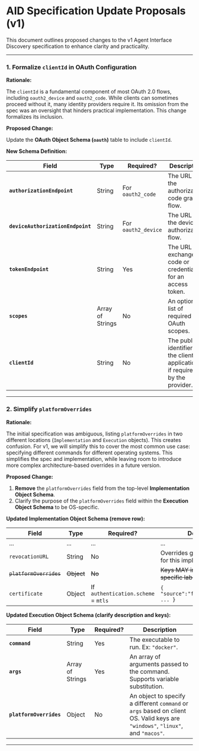 # AID Specification Update Proposals (v1)

This document outlines proposed changes to the v1 Agent Interface Discovery specification to enhance clarity and practicality.

---

### 1. Formalize `clientId` in OAuth Configuration

**Rationale:**

The `clientId` is a fundamental component of most OAuth 2.0 flows, including `oauth2_device` and `oauth2_code`. While clients can sometimes proceed without it, many identity providers require it. Its omission from the spec was an oversight that hinders practical implementation. This change formalizes its inclusion.

**Proposed Change:**

Update the **OAuth Object Schema (`oauth`)** table to include `clientId`.

**New Schema Definition:**

| Field | Type | Required? | Description |
| --- | --- | --- | --- |
| **`authorizationEndpoint`** | String | For `oauth2_code` | The URL for the authorization code grant flow. |
| **`deviceAuthorizationEndpoint`** | String | For `oauth2_device` | The URL for the device authorization flow. |
| **`tokenEndpoint`** | String | Yes | The URL to exchange a code or credentials for an access token. |
| **`scopes`** | Array of Strings | No | An optional list of required OAuth scopes. |
| **`clientId`** | String | No | The public identifier for the client application, if required by the provider. |

---

### 2. Simplify `platformOverrides`

**Rationale:**

The initial specification was ambiguous, listing `platformOverrides` in two different locations (`Implementation` and `Execution` objects). This creates confusion. For v1, we will simplify this to cover the most common use case: specifying different commands for different operating systems. This simplifies the spec and implementation, while leaving room to introduce more complex architecture-based overrides in a future version.

**Proposed Change:**

1.  **Remove** the `platformOverrides` field from the top-level **Implementation Object Schema**.
2.  Clarify the purpose of the `platformOverrides` field within the **Execution Object Schema** to be OS-specific.

**Updated Implementation Object Schema (remove row):**

| Field | Type | Required? | Description |
| --- | --- | --- | --- |
| ... | ... | ... | ... |
| `revocationURL` | String | No | Overrides global `revocationURL` for this implementation only. |
| ~~`platformOverrides`~~ | ~~Object~~ | ~~No~~ | ~~Keys MAY include arch-specific labels...~~ |
| `certificate` | Object | If `authentication.scheme` = `mtls` | `{ "source":"file"\|"enrollment", ... }` |


**Updated Execution Object Schema (clarify description and keys):**

| Field | Type | Required? | Description |
| --- | --- | --- | --- |
| **`command`** | String | Yes | The executable to run. Ex: `"docker"`. |
| **`args`** | Array of Strings | Yes | An array of arguments passed to the command. Supports variable substitution. |
| **`platformOverrides`**| Object | No | An object to specify a different `command` or `args` based on client OS. Valid keys are `"windows"`, `"linux"`, and `"macos"`. |

--- 